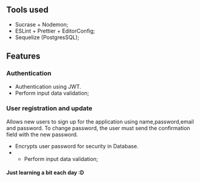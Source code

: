 
## Tools used

- Sucrase + Nodemon;
- ESLint + Prettier + EditorConfig;
- Sequelize (PostgresSQL);

## Features

### Authentication

- Authentication using JWT.
- Perform input data validation;

### User registration and update

Allows new users to sign up for the application using name,password,email and password.
To change password, the user must send the confirmation field with the new password.

- Encrypts user password for security in Database.
- - Perform input data validation;

#### Just learning a bit each day :D
